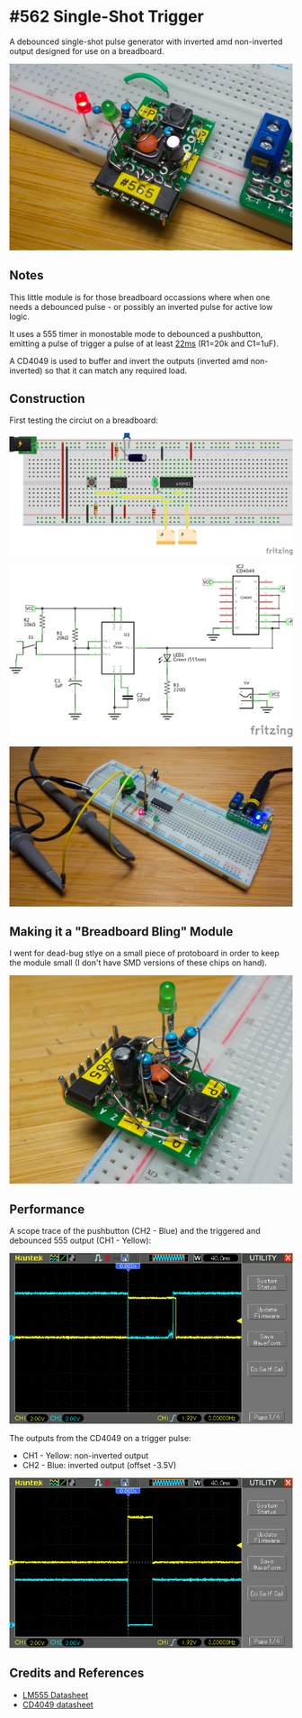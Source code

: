 # #562 Single-Shot Trigger

A debounced single-shot pulse generator with inverted amd non-inverted output designed for use on a breadboard.

![Build](./assets/SingleShotTrigger_build.jpg?raw=true)

## Notes

This little module is for those breadboard occassions where when one needs a debounced pulse - or possibly an inverted pulse for active low logic.

It uses a 555 timer in monostable mode to debounced a pushbutton, emitting a pulse of trigger a pulse of at least
[22ms](https://visual555.tardate.com/?mode=monostable&r1=20&c=1) (R1=20k and C1=1uF).

A CD4049 is used to buffer and invert the outputs (inverted amd non-inverted) so that it can match any required load.

## Construction

First testing the circiut on a breadboard:

![Breadboard](./assets/SingleShotTrigger_bb.jpg?raw=true)

![Schematic](./assets/SingleShotTrigger_schematic.jpg?raw=true)

![SingleShotTrigger_bb_build](./assets/SingleShotTrigger_bb_build.jpg?raw=true)

## Making it a "Breadboard Bling" Module

I went for dead-bug stlye on a small piece of protoboard in order to keep the module small (I don't have SMD versions of these chips on hand).

![SingleShotTrigger_module](./assets/SingleShotTrigger_module.jpg?raw=true)

## Performance

A scope trace of the pushbutton (CH2 - Blue) and the triggered and debounced 555 output (CH1 - Yellow):

![scope_debounce](./assets/scope_debounce.gif?raw=true)

The outputs from the CD4049 on a trigger pulse:

* CH1 - Yellow: non-inverted output
* CH2 - Blue: inverted output (offset -3.5V)

![scope_output](./assets/scope_output.gif?raw=true)

## Credits and References

* [LM555 Datasheet](https://www.futurlec.com/Linear/LM555CN.shtml)
* [CD4049 datasheet](https://www.futurlec.com/4000Series/CD4049.shtml)
